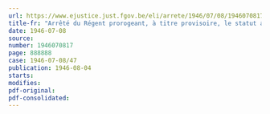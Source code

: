 ```yaml
---
url: https://www.ejustice.just.fgov.be/eli/arrete/1946/07/08/1946070817/justel
title-fr: "Arrêté du Régent prorogeant, à titre provisoire, le statut actuel des agents temporaires de l'Etat"
date: 1946-07-08
source:
number: 1946070817
page: 888888
case: 1946-07-08/47
publication: 1946-08-04
starts:
modifies:
pdf-original:
pdf-consolidated:
---
```


